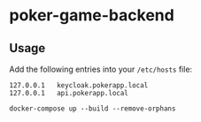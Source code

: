 # poker-game-backend

## Usage

Add the following entries into your `/etc/hosts` file:
```text
127.0.0.1 	keycloak.pokerapp.local
127.0.0.1 	api.pokerapp.local
```

```shell
docker-compose up --build --remove-orphans
```
